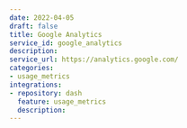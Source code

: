 ```yaml
---
date: 2022-04-05
draft: false
title: Google Analytics
service_id: google_analytics
description:
service_url: https://analytics.google.com/
categories:
- usage_metrics
integrations:
- repository: dash
  feature: usage_metrics
  description:
---
```



